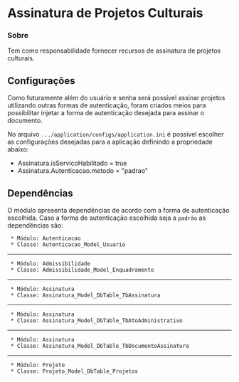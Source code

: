 Assinatura de Projetos Culturais
===============

### Sobre

Tem como responsabilidade fornecer recursos de assinatura de projetos culturais.

## Configurações

Como futuramente além do usuário e senha será possível assinar projetos utilizando outras 
formas de autenticação, foram criados meios para possibilitar injetar a forma de 
autenticação desejada para assinar o documento.

No arquivo ``.../application/configs/application.ini`` é possível escolher as configurações 
desejadas para a aplicação definindo a propriedade abaixo:
* Assinatura.isServicoHabilitado = true
* Assinatura.Autenticacao.metodo = "padrao"

## Dependências

O módulo apresenta dependências de acordo com a forma de autenticação escolhida.
Caso a forma de autenticação escolhida seja a ``padrão`` as dependências são:

     * Módulo: Autenticacao 
     * Classe: Autenticacao_Model_Usuario

---

     * Módulo: Admissibilidade 
     * Classe: Admissibilidade_Model_Enquadramento

---

     * Módulo: Assinatura 
     * Classe: Assinatura_Model_DbTable_TbAssinatura

---

     * Módulo: Assinatura 
     * Classe: Assinatura_Model_DbTable_TbAtoAdministrativo
          
---

     * Módulo: Assinatura 
     * Classe: Assinatura_Model_DbTable_TbDocumentoAssinatura
          
---

     * Módulo: Projeto
     * Classe: Projeto_Model_DbTable_Projetos
          
          
